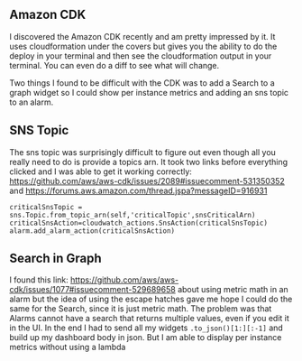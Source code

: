 Amazon CDK
---
I discovered the Amazon CDK recently and am pretty impressed by it.  It uses cloudformation under the covers
but gives you the ability to do the deploy in your terminal and then see the cloudformation output in your
terminal.  You can even do a diff to see what will change.

Two things I found to be difficult with the CDK was to add a Search to a graph widget so I could show
per instance metrics and adding an sns topic to an alarm.

SNS Topic
---
The sns topic was surprisingly difficult to figure out even though all you really need to do is provide a topics
arn.  It took two links before everything clicked and I was able to get it working correctly:
https://github.com/aws/aws-cdk/issues/2089#issuecomment-531350352 and https://forums.aws.amazon.com/thread.jspa?messageID=916931

```
criticalSnsTopic = sns.Topic.from_topic_arn(self,'criticalTopic',snsCriticalArn)
criticalSnsAction=cloudwatch_actions.SnsAction(criticalSnsTopic)
alarm.add_alarm_action(criticalSnsAction)
```

Search in Graph
---
I found this link:
https://github.com/aws/aws-cdk/issues/1077#issuecomment-529689658
about using metric math in an alarm but the idea of using the escape hatches gave me hope I could do the same
for the Search, since it is just metric math.  The problem was that Alarms cannot have a search that returns multiple values,
even if you edit it in the UI.  In the end I had to send all my widgets `.to_json()[1:][:-1]` and build up my dashboard body
in json.  But I am able to display per instance metrics without using a lambda
